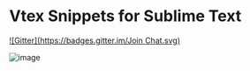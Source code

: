 Vtex Snippets for Sublime Text
=============
[![Gitter](https://badges.gitter.im/Join Chat.svg)](https://gitter.im/ricardodantas/Vtex-Snippets?utm_source=badge&utm_medium=badge&utm_campaign=pr-badge&utm_content=badge)

![image](http://s30.postimg.org/xui6eclfj/vtex_snippets_install.gif)

